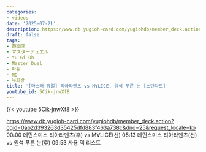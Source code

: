 ```yaml
---
categories:
- videos
date: '2025-07-21'
description: https://www.db.yugioh-card.com/yugiohdb/member_deck.action?cgid=0ab2d393263d35425dfd883f463a738c&dno=25&request_locale=ko
draft: false
tags:
- 遊戯王
- マスターデュエル
- Yu-Gi-Oh
- Master Duel
- 마듀
- MD
- 유희왕
title: '[마스터 듀얼] 티아라멘츠 vs M∀LICE, 원석 푸른 눈 [스탠다드]'
youtube_id: 5Cik-jnwXf8
---
```


{{< youtube 5Cik-jnwXf8 >}}

https://www.db.yugioh-card.com/yugiohdb/member_deck.action?cgid=0ab2d393263d35425dfd883f463a738c&dno=25&request_locale=ko
00:00 데먼스미스 티아라멘츠(후) vs M∀LICE(선)
05:13 데먼스미스 티아라멘츠(선) vs 원석 푸른 눈(후)
09:53 사용 덱 리스트